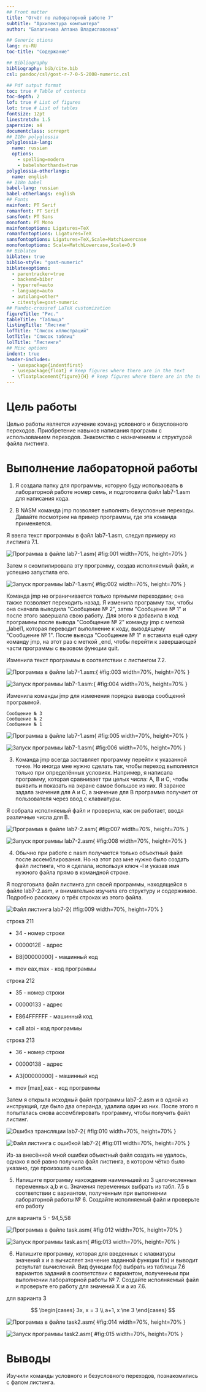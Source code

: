 ```yaml
---
## Front matter
title: "Отчёт по лабораторной работе 7"
subtitle: "Архитектура компьютера"
author: "Балаганова Алтана Владиславовна"

## Generic otions
lang: ru-RU
toc-title: "Содержание"

## Bibliography
bibliography: bib/cite.bib
csl: pandoc/csl/gost-r-7-0-5-2008-numeric.csl

## Pdf output format
toc: true # Table of contents
toc-depth: 2
lof: true # List of figures
lot: true # List of tables
fontsize: 12pt
linestretch: 1.5
papersize: a4
documentclass: scrreprt
## I18n polyglossia
polyglossia-lang:
  name: russian
  options:
	- spelling=modern
	- babelshorthands=true
polyglossia-otherlangs:
  name: english
## I18n babel
babel-lang: russian
babel-otherlangs: english
## Fonts
mainfont: PT Serif
romanfont: PT Serif
sansfont: PT Sans
monofont: PT Mono
mainfontoptions: Ligatures=TeX
romanfontoptions: Ligatures=TeX
sansfontoptions: Ligatures=TeX,Scale=MatchLowercase
monofontoptions: Scale=MatchLowercase,Scale=0.9
## Biblatex
biblatex: true
biblio-style: "gost-numeric"
biblatexoptions:
  - parentracker=true
  - backend=biber
  - hyperref=auto
  - language=auto
  - autolang=other*
  - citestyle=gost-numeric
## Pandoc-crossref LaTeX customization
figureTitle: "Рис."
tableTitle: "Таблица"
listingTitle: "Листинг"
lofTitle: "Список иллюстраций"
lotTitle: "Список таблиц"
lolTitle: "Листинги"
## Misc options
indent: true
header-includes:
  - \usepackage{indentfirst}
  - \usepackage{float} # keep figures where there are in the text
  - \floatplacement{figure}{H} # keep figures where there are in the text
---
```


# Цель работы

Целью работы является изучение команд условного и безусловного переходов. 
Приобретение навыков написания программ с использованием переходов. 
Знакомство с назначением и структурой файла листинга.

# Выполнение лабораторной работы

1. Я создала папку для программы, которую буду использовать в лабораторной работе номер семь, 
и подготовила файл lab7-1.asm для написания кода.

2. В NASM команда jmp позволяет выполнять безусловные переходы. Давайте посмотрим на пример 
программы, где эта команда применяется.

Я ввела текст программы в файл lab7-1.asm, следуя примеру из листинга 7.1.

![Программа в файле lab7-1.asm](image/01.png){ #fig:001 width=70%, height=70% }

Затем я скомпилировала эту программу, создав исполняемый файл, и успешно запустила его.

![Запуск программы lab7-1.asm](image/02.png){ #fig:002 width=70%, height=70% }

Команда jmp не ограничивается только прямыми переходами; она также позволяет переходить назад. 
Я изменила программу так, чтобы она сначала выводила "Сообщение № 2", затем "Сообщение № 1" 
и после этого завершала свою работу. Для этого я добавила в код программы после вывода 
"Сообщение № 2" команду jmp с меткой _label1, которая переводит выполнение к коду, выводящему 
"Сообщение № 1". После вывода "Сообщение № 1" я вставила ещё одну команду jmp, на этот раз 
с меткой _end, чтобы перейти к завершающей части программы с вызовом функции quit.

Изменила текст программы в соответствии с листингом 7.2.

![Программа в файле lab7-1.asm:](image/03.png){ #fig:003 width=70%, height=70% }

![Запуск программы lab7-1.asm:](image/04.png){ #fig:004 width=70%, height=70% }

Изменила команды jmp для изменения порядка вывода сообщений программой.
```
Сообщение № 3
Сообщение № 2
Сообщение № 1
```

![Программа в файле lab7-1.asm](image/05.png){ #fig:005 width=70%, height=70% }

![Запуск программы lab7-1.asm](image/06.png){ #fig:006 width=70%, height=70% }

3. Команда jmp всегда заставляет программу перейти к указанной точке. 
Но иногда мне нужно сделать так, чтобы переход выполнялся только при определённых условиях. 
Например, я написала программу, которая сравнивает три целых числа: A, B и C, чтобы выявить 
и показать на экране самое большое из них. Я заранее задала значения для A и C, а значение 
для B программа получает от пользователя через ввод с клавиатуры.

Я собрала исполняемый файл и проверила, как он работает, вводя различные числа для B.

![Программа в файле lab7-2.asm](image/07.png){ #fig:007 width=70%, height=70% }

![Запуск программы lab7-2.asm](image/08.png){ #fig:008 width=70%, height=70% }

4. Обычно при работе с nasm получается только объектный файл после ассемблирования. 
Но на этот раз мне нужно было создать файл листинга, что я сделала, используя ключ -l и 
указав имя нужного файла прямо в командной строке.

Я подготовила файл листинга для своей программы, находящейся в файле lab7-2.asm, 
и внимательно изучила его структуру и содержимое. 
Подробно расскажу о трёх строках из этого файла.

![Файл листинга lab7-2](image/09.png){ #fig:009 width=70%, height=70% }

строка 211

* 34 - номер строки

* 0000012E - адрес

* B8[00000000] - машинный код

* mov eax,max - код программы

строка 212

* 35 - номер строки

* 00000133 - адрес

* E864FFFFFF - машинный код

* call atoi - код программы

строка 213

* 36 - номер строки

* 00000138 - адрес

* A3[00000000] - машинный код

* mov [max],eax - код программы


Затем я открыла исходный файл программы lab7-2.asm и в одной из инструкций, 
где было два операнда, удалила один из них. После этого я попыталась снова ассемблировать 
программу, чтобы получить файл листинг.

![Ошибка трансляции lab7-2](image/10.png){ #fig:010 width=70%, height=70% }

![Файл листинга с ошибкой lab7-2](image/11.png){ #fig:011 width=70%, height=70% }

Из-за внесённой мной ошибки объектный файл создать не удалось, однако я всё равно получила 
файл листинга, в котором чётко было указано, где произошла ошибка.

5. Напишите программу нахождения наименьшей из 3 целочисленных переменных a,b и c. 
Значения переменных выбрать из табл. 7.5 в соответствии с вариантом, полученным при выполнении лабораторной работы № 6.
Создайте исполняемый файл и проверьте его работу

для варианта 5 - 94,5,58 

![Программа в файле task.asm](image/12.png){ #fig:012 width=70%, height=70% }

![Запуск программы task.asm](image/13.png){ #fig:013 width=70%, height=70% }

6. Напишите программу, которая для введенных с клавиатуры значений x и a вычисляет значение заданной функции f(x) и выводит результат вычислений. 
Вид функции f(x) выбрать из таблицы 7.6 вариантов заданий в соответствии с вариантом, полученным при выполнении лабораторной работы № 7. 
Создайте исполняемый файл и проверьте его работу для значений X и a из 7.6.

для варианта 3

$$
 \begin{cases}
	3x, x = 3
	\\   
	a+1, x \ne 3
 \end{cases}
$$

![Программа в файле task2.asm](image/14.png){ #fig:014 width=70%, height=70% }

![Запуск программы task2.asm](image/15.png){ #fig:015 width=70%, height=70% }

# Выводы

Изучили команды условного и безусловного переходов, познакомились с фалом листинга.